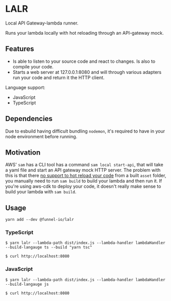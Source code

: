 # LALR

Local API Gateway-lambda runner.

Runs your lambda locally with hot reloading through an API-gateway mock.

## Features

- Is able to listen to your source code and react to changes. Is also to compile your code.
- Starts a web server at 127.0.0.1:8080 and will through various adapters run your code and return it the HTTP client.

Language support:

- JavaScript
- TypeScript

## Dependencies

Due to esbuild having difficult bundling `nodemon`, it's required to have in your node environment before running.

## Motivation

AWS' `sam` has a CLI tool has a command `sam local start-api`, that will take a yaml file and start an API gateway mock HTTP server. The problem with this is that there [no support to hot reload your code](https://github.com/aws/aws-sam-cli/issues/901) from a built `asset` folder, you manually need to run `sam build` to build your lambda and then run it. If you're using aws-cdk to deploy your code, it doesn't really make sense to build your lambda with `sam build`.

## Usage

`yarn add --dev @funnel-io/lalr`

### TypeScript

`$ yarn lalr --lambda-path dist/index.js --lambda-handler lambdaHandler --build-langauge ts --build "yarn tsc"`

`$ curl http://localhost:8080`

### JavaScript

`$ yarn lalr --lambda-path dist/index.js --lambda-handler lambdaHandler --build-langauge js`

`$ curl http://localhost:8080`
